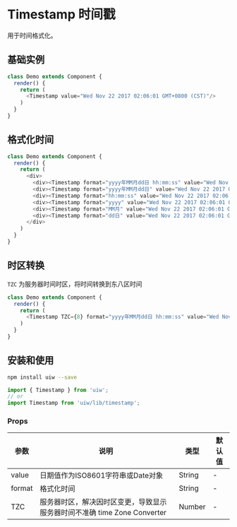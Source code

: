Timestamp 时间戳
===

用于时间格式化。

## 基础实例

<!--DemoStart--> 
```js
class Demo extends Component {
  render() {
    return (
      <Timestamp value="Wed Nov 22 2017 02:06:01 GMT+0800 (CST)"/>
    )
  }
}
```
<!--End-->

## 格式化时间

<!--DemoStart--> 
```js
class Demo extends Component {
  render() {
    return (
      <div>
        <div><Timestamp format="yyyy年MM月dd日 hh:mm:ss" value="Wed Nov 22 2017 02:06:01 GMT+0800 (CST)"/></div>
        <div><Timestamp format="yyyy年MM月dd日" value="Wed Nov 22 2017 02:06:01 GMT+0800 (CST)"/></div>
        <div><Timestamp format="hh:mm:ss" value="Wed Nov 22 2017 02:06:01 GMT+0800 (CST)"/></div>
        <div><Timestamp format="yyyy" value="Wed Nov 22 2017 02:06:01 GMT+0800 (CST)"/></div>
        <div><Timestamp format="MM月" value="Wed Nov 22 2017 02:06:01 GMT+0800 (CST)"/></div>
        <div><Timestamp format="dd日" value="Wed Nov 22 2017 02:06:01 GMT+0800 (CST)"/></div>
      </div>
    )
  }
}
```
<!--End-->

## 时区转换

`TZC` 为服务器时间时区，将时间转换到东八区时间

<!--DemoStart--> 
```js
class Demo extends Component {
  render() {
    return (
      <Timestamp TZC={8} format="yyyy年MM月dd日 hh:mm:ss" value="Wed Nov 22 2017 02:06:01 GMT+0800 (CST)"/>
    )
  }
}
```
<!--End-->

## 安装和使用

```bash
npm install uiw --save
```

```js
import { Timestamp } from 'uiw';
// or
import Timestamp from 'uiw/lib/timestamp';
```

### Props

| 参数 | 说明 | 类型 | 默认值 |
|--------- |-------- |--------- |-------- |
| value | 日期值作为ISO8601字符串或Date对象 | String | - |
| format | 格式化时间 | String | - |
| TZC | 服务器时区，解决因时区变更，导致显示服务器时间不准确 time Zone Converter | Number | - |
